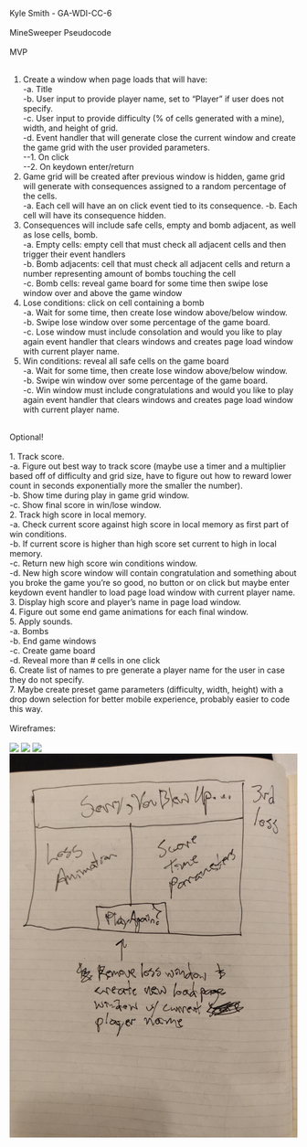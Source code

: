 Kyle Smith - GA-WDI-CC-6<br>
<br>
MineSweeper Pseudocode<br>
<br>
MVP<br>
<br>
1. Create a window when page loads that will have:<br>
	-a. Title<br>
	-b. User input to provide player name, set to “Player” if user does not specify.<br>
	-c. User input to provide difficulty (% of cells generated with a mine), width, and height of grid.<br>
	-d. Event handler that will generate close the current window and create the game grid with the user provided parameters.<br>
	--1. On click<br>
	--2. On keydown enter/return<br>
2. Game grid will be created after previous window is hidden, game grid will generate with consequences assigned to a random percentage of the cells.<br>
	-a. Each cell will have an on click event tied to its consequence.
	-b. Each cell will have its consequence hidden.
3. Consequences will include safe cells, empty and bomb adjacent, as well as lose cells, bomb.<br>
	-a. Empty cells: empty cell that must check all adjacent cells and then trigger their event handlers<br>
	-b. Bomb adjacents: cell that must check all adjacent cells and return a number representing amount of bombs touching the cell<br>
	-c. Bomb cells: reveal game board for some time then swipe lose window over and above the game window
4. Lose conditions: click on cell containing a bomb<br>
	-a. Wait for some time, then create lose window above/below window.<br>
	-b. Swipe lose window over some percentage of the game board.<br>
	-c. Lose window must include consolation and would you like to play again event handler that clears windows and creates page load window with current player name.<br>
5. Win conditions: reveal all safe cells on the game board<br>
	-a. Wait for some time, then create lose window above/below window.<br>
	-b. Swipe win window over some percentage of the game board.<br>
	-c. Win window must include congratulations and would you like to play again event handler that clears windows and creates page load window with current player name.<br>
<br>
Optional!<br>
<br>
1. Track score.<br>
	-a. Figure out best way to track score (maybe use a timer and a multiplier based off of difficulty and grid size, have to figure out how to reward lower count in seconds exponentially more the smaller the number).<br>
	-b. Show time during play in game grid window.<br>
	-c. Show final score in win/lose window.<br>
2. Track high score in local memory.<br>
	-a. Check current score against high score in local memory as first part of win conditions.<br>
	-b. If current score is higher than high score set current to high in local memory.<br>
	-c. Return new high score win conditions window.<br>
	-d. New high score window will contain congratulation and something about you broke the game you’re so good, no button or on click but maybe enter keydown event handler to load page load window with current player name.<br>
3. Display high score and player’s name in page load window.<br>
4. Figure out some end game animations for each final window.<br>
5. Apply sounds.<br>
	-a. Bombs<br>
	-b. End game windows<br>
	-c. Create game board<br>
	-d. Reveal more than # cells in one click<br>
6. Create list of names to pre generate a player name for the user in case they do not specify.<br>
7. Maybe create preset game parameters (difficulty, width, height) with a drop down selection for better mobile experience, probably easier to code this way.<br>
<br>
Wireframes:<br>
<br>
<img src="./images/mainpage.jpg">
<img src="./images/gameboardpage.jpg">
<img src="./images/winpages.jpg">
<img src="./images/losepage.jpg">
